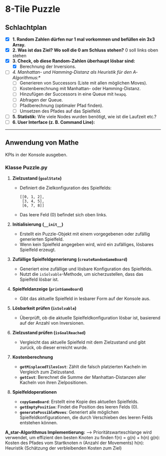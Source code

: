 # 8-Tile Puzzle

## Schlachtplan

- [x] **1. Random Zahlen dürfen nur 1 mal vorkommen und befüllen ein 3x3 Array.**
- [x] **2. Was ist das Ziel? Wo soll die 0 am Schluss stehen?**
        0 soll links oben stehen
- [x] **3. Check, ob diese Random-Zahlen überhaupt lösbar sind:**
  - [x] Berechnung der Inversions.
- [ ] **4. Manhattan- und Hamming-Distanz als Heuristik für den A*-Algorithmus:**
  - [ ] Generieren von Successors (Liste mit allen möglichen Moves).
  - [ ] Kostenberechnung mit Manhattan- oder Hamming-Distanz.
  - [ ] Hinzufügen der Successors in eine Queue mit `heapq`.
  - [ ] Abfragen der Queue.
  - [ ] Pfadberechnung (optimaler Pfad finden).
  - [ ] Umsetzen des Pfades auf das Spielfeld.
- [ ] **5. Statistik:** Wie viele Nodes wurden benötigt, wie ist die Laufzeit etc.?
- [ ] **6. User Interface (z. B. Command Line):**

---

## Anwendung von Mathe
KPIs in der Konsole ausgeben.


### Klasse Puzzle.py

1. **Zielzustand (`goalState`)**
   - Definiert die Zielkonfiguration des Spielfelds:
     ```
     [[0, 1, 2],
      [3, 4, 5],
      [6, 7, 8]]
     ```
   - Das leere Feld (0) befindet sich oben links.

2. **Initialisierung (`__init__`)**
   - Erstellt ein Puzzle-Objekt mit einem vorgegebenen oder zufällig generierten Spielfeld.
   - Wenn kein Spielfeld angegeben wird, wird ein zufälliges, lösbares Spielfeld erzeugt.

3. **Zufällige Spielfeldgenerierung (`createRandomGameBoard`)**
   - Generiert eine zufällige und lösbare Konfiguration des Spielfelds.
   - Nutzt die `isSolvable`-Methode, um sicherzustellen, dass das Spielfeld lösbar ist.

4. **Spielfeldanzeige (`printGameBoard`)**
   - Gibt das aktuelle Spielfeld in lesbarer Form auf der Konsole aus.

5. **Lösbarkeit prüfen (`isSolvable`)**
   - Überprüft, ob die aktuelle Spielfeldkonfiguration lösbar ist, basierend auf der Anzahl von Inversionen.

6. **Zielzustand prüfen (`isGoalReached`)**
   - Vergleicht das aktuelle Spielfeld mit dem Zielzustand und gibt zurück, ob dieser erreicht wurde.

7. **Kostenberechnung**
   - **`getMisplacedTilesCost`**: Zählt die falsch platzierten Kacheln im Vergleich zum Zielzustand.
   - **`getCost`**: Berechnet die Summe der Manhattan-Distanzen aller Kacheln von ihren Zielpositionen.

8. **Spielfeldoperationen**
   - **`copyGameBoard`**: Erstellt eine Kopie des aktuellen Spielfelds.
   - **`getEmptyPosition`**: Findet die Position des leeren Felds (0).
   - **`generatePossibleMoves`**: Generiert alle möglichen Spielfeldkonfigurationen, die durch Verschieben des leeren Felds entstehen können.



**A_star-Algorithmus Implementierung:**
--> Prioritätswarteschlange wird verwendet, um effizient den besten Knoten zu finden
f(n) = g(n) + h(n)
g(n): Kosten des Pfades vom Startknoten n (Anzahl der Movements)
h(n): Heuristik (Schätzung der verbleibenden Kosten zum Ziel)

